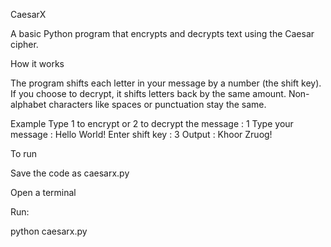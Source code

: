 CaesarX

A basic Python program that encrypts and decrypts text using the Caesar cipher.

How it works

The program shifts each letter in your message by a number (the shift key).
If you choose to decrypt, it shifts letters back by the same amount.
Non-alphabet characters like spaces or punctuation stay the same.

Example
Type 1 to encrypt or 2 to decrypt the message : 1
Type your message : Hello World!
Enter shift key : 3
Output : Khoor Zruog!

To run

Save the code as caesarx.py

Open a terminal

Run:

python caesarx.py
